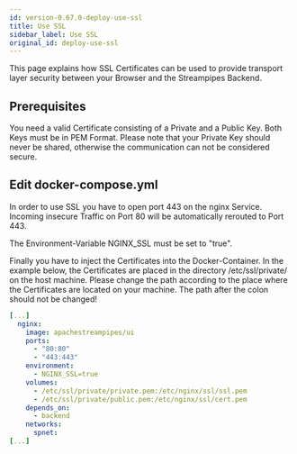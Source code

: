 ```yaml
---
id: version-0.67.0-deploy-use-ssl
title: Use SSL
sidebar_label: Use SSL
original_id: deploy-use-ssl
---
```


This page explains how SSL Certificates can be used to provide transport layer security between your Browser and the Streampipes Backend.

## Prerequisites
You need a valid Certificate consisting of a Private and a Public Key. Both Keys must be in PEM Format. Please note that your Private Key should never be shared, otherwise the communication can not be considered secure.

## Edit docker-compose.yml
In order to use SSL you have to open port 443 on the nginx Service. Incoming insecure Traffic on Port 80 will be automatically rerouted to Port 443.

The Environment-Variable NGINX_SSL must be set to "true".

Finally you have to inject the Certificates into the Docker-Container. In the example below, the Certificates are placed in the directory /etc/ssl/private/ on the host machine. Please change the path according to the place where the Certificates are located on your machine. The path after the colon should not be changed!
```yaml
[...]
  nginx:
    image: apachestreampipes/ui
    ports:
      - "80:80"
      - "443:443"
    environment:
      - NGINX_SSL=true
    volumes:
      - /etc/ssl/private/private.pem:/etc/nginx/ssl/ssl.pem
      - /etc/ssl/private/public.pem:/etc/nginx/ssl/cert.pem
    depends_on:
      - backend
    networks:
      spnet:
[...]
```

